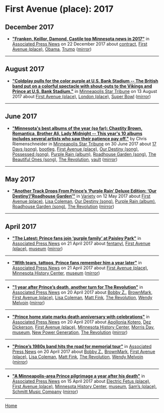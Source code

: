 # First Avenue (place): 2017

## December 2017

 - [**"Franken, Keillor, Damond, Castile top Minnesota news in 2017"**](https://apnews.com/80ae6c0e800c49ba95447bb986d2dd78) in [Associated Press News](https://apnews.com/) on 22 December 2017 about [contract](../../../topics/contract/index.md), [First Avenue (place)](../../../topics/place/first-avenue/index.md), [Obama](../../../topics/obama/index.md), [Trump](../../../topics/trump/index.md) ([mirror](https://web.archive.org/web/*/https://apnews.com/80ae6c0e800c49ba95447bb986d2dd78))

----

## August 2017

 - [**"Coldplay pulls for the color purple at U.S. Bank Stadium -- The British band put on a colorful spectacle with shout-outs to the Vikings and Prince at U.S. Bank Stadium."**](http://www.startribune.com/coldplay-pulls-for-the-color-purple-at-u-s-bank-stadium/440125493/) in [Minneapolis Star Tribune](http://www.startribune.com/) on 13 August 2017 about [First Avenue (place)](../../../topics/place/first-avenue/index.md), [London (place)](../../../topics/place/london/index.md), [Super Bowl](../../../topics/super-bowl/index.md) ([mirror](https://web.archive.org/web/*/http://www.startribune.com/coldplay-pulls-for-the-color-purple-at-u-s-bank-stadium/440125493/))

----

## June 2017

 - [**"Minnesota's best albums of the year (so far): Chastity Brown, Romantica, Brother Ali, Lady Midnight -- This year's 10 albums includes several artists who saw their patience pay off."**](http://www.startribune.com/minnesota-s-best-albums-of-the-year-so-far-brother-ali-chastity-brown-romantica-prince/431623233/) by Chris Riemenschneider in [Minneapolis Star Tribune](http://www.startribune.com/) on 30 June 2017 about [17 Days (song)](../../../topics/song/17-days/index.md), [bootleg](../../../topics/bootleg/index.md), [First Avenue (place)](../../../topics/place/first-avenue/index.md), [Our Destiny (song)](../../../topics/song/our-destiny/index.md), [Possessed (song)](../../../topics/song/possessed/index.md), [Purple Rain (album)](../../../topics/album/purple-rain/index.md), [Roadhouse Garden (song)](../../../topics/song/roadhouse-garden/index.md), [The Beautiful Ones (song)](../../../topics/song/the-beautiful-ones/index.md), [The Revolution](../../../topics/the-revolution/index.md), [vault](../../../topics/vault/index.md) ([mirror](https://web.archive.org/web/*/http://www.startribune.com/minnesota-s-best-albums-of-the-year-so-far-brother-ali-chastity-brown-romantica-prince/431623233/))

----

## May 2017

 - [**"Another Track Drops From Prince’s ‘Purple Rain’ Deluxe Edition: ‘Our Destiny’/’Roadhouse Garden’"**](https://variety.com/2017/music/news/prince-purple-rain-deluxe-new-song-our-destiny-roadhouse-garden-1202424644/) in [Variety](https://variety.com/) on 12 May 2017 about [First Avenue (place)](../../../topics/place/first-avenue/index.md), [Lisa Coleman](../../../topics/lisa-coleman/index.md), [Our Destiny (song)](../../../topics/song/our-destiny/index.md), [Purple Rain (album)](../../../topics/album/purple-rain/index.md), [Roadhouse Garden (song)](../../../topics/song/roadhouse-garden/index.md), [The Revolution](../../../topics/the-revolution/index.md) ([mirror](https://web.archive.org/web/*/https://variety.com/2017/music/news/prince-purple-rain-deluxe-new-song-our-destiny-roadhouse-garden-1202424644/))

----

## April 2017

 - [**"The Latest: Prince fans join ‘purple family’ at Paisley Park"**](https://apnews.com/26c3f25587514065a9f72fbfd1d96bab) in [Associated Press News](https://apnews.com/) on 21 April 2017 about [fentanyl](../../../topics/fentanyl/index.md), [First Avenue (place)](../../../topics/place/first-avenue/index.md), [museum](../../../topics/museum/index.md) ([mirror](https://web.archive.org/web/*/https://apnews.com/26c3f25587514065a9f72fbfd1d96bab))

----

 - [**"With tears, tattoos, Prince fans remember him a year later"**](https://apnews.com/839811ae130242a3ade37017c6115208) in [Associated Press News](https://apnews.com/) on 21 April 2017 about [First Avenue (place)](../../../topics/place/first-avenue/index.md), [Minnesota History Center](../../../topics/minnesota-history-center/index.md), [museum](../../../topics/museum/index.md) ([mirror](https://web.archive.org/web/*/https://apnews.com/839811ae130242a3ade37017c6115208))

----

 - [**"1 year after Prince’s death, another turn for The Revolution"**](https://apnews.com/98e9d09300534ac8a7ae5b7b82e9567f) in [Associated Press News](https://apnews.com/) on 20 April 2017 about [Bobby Z.](../../../topics/bobby-z/index.md), [BrownMark](../../../topics/brownmark/index.md), [First Avenue (place)](../../../topics/place/first-avenue/index.md), [Lisa Coleman](../../../topics/lisa-coleman/index.md), [Matt Fink](../../../topics/matt-fink/index.md), [The Revolution](../../../topics/the-revolution/index.md), [Wendy Melvoin](../../../topics/wendy-melvoin/index.md) ([mirror](https://web.archive.org/web/*/https://apnews.com/98e9d09300534ac8a7ae5b7b82e9567f))

----

 - [**"Prince home state marks death anniversary with celebrations"**](https://apnews.com/683330f22682410896e82d5734a2a060) in [Associated Press News](https://apnews.com/) on 20 April 2017 about [Apollonia Kotero](../../../topics/apollonia-kotero/index.md), [Dez Dickerson](../../../topics/dez-dickerson/index.md), [First Avenue (place)](../../../topics/place/first-avenue/index.md), [Minnesota History Center](../../../topics/minnesota-history-center/index.md), [Morris Day](../../../topics/morris-day/index.md), [museum](../../../topics/museum/index.md), [New Power Generation](../../../topics/new-power-generation/index.md), [The Revolution](../../../topics/the-revolution/index.md) ([mirror](https://web.archive.org/web/*/https://apnews.com/683330f22682410896e82d5734a2a060))

----

 - [**"Prince’s 1980s band hits the road for memorial tour"**](https://apnews.com/696a75af9362451891d58cef723d4114) in [Associated Press News](https://apnews.com/) on 20 April 2017 about [Bobby Z.](../../../topics/bobby-z/index.md), [BrownMark](../../../topics/brownmark/index.md), [First Avenue (place)](../../../topics/place/first-avenue/index.md), [Lisa Coleman](../../../topics/lisa-coleman/index.md), [Matt Fink](../../../topics/matt-fink/index.md), [The Revolution](../../../topics/the-revolution/index.md), [Wendy Melvoin](../../../topics/wendy-melvoin/index.md) ([mirror](https://web.archive.org/web/*/https://apnews.com/696a75af9362451891d58cef723d4114))

----

 - [**"A Minneapolis-area Prince pilgrimage a year after his death"**](https://apnews.com/c26c137efcb447af86f26bb41e8ac97f) in [Associated Press News](https://apnews.com/) on 15 April 2017 about [Electric Fetus (place)](../../../topics/place/electric-fetus/index.md), [First Avenue (place)](../../../topics/place/first-avenue/index.md), [Minnesota History Center](../../../topics/minnesota-history-center/index.md), [museum](../../../topics/museum/index.md), [Sam’s (place)](../../../topics/place/sam-s/index.md), [Schmitt Music Company](../../../topics/schmitt-music-company/index.md) ([mirror](https://web.archive.org/web/*/https://apnews.com/c26c137efcb447af86f26bb41e8ac97f))

----

[Home](../)
